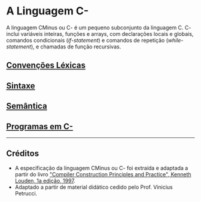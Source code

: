 # A Linguagem C-

A linguagem CMinus ou C- é um pequeno subconjunto da linguagem C.
C- inclui variáveis inteiras, funções e arrays, com declarações locais e globais, comandos condicionais (_if-statement_) e comandos de repetição (_while-statement_), e chamadas de função recursivas. 

## [Convenções Léxicas](./cminus-01.md)

## [Sintaxe](./cminus-02.md)

## [Semântica](./cminus-03.md)

## [Programas em C-](./cminus-examples.md)

-----
## Créditos

+ A especificação da linguagem CMinus ou C- foi extraída e adaptada a partir do livro  ["Compiler Construction Principles and Practice", Kenneth Louden, 1a edição, 1997](https://www.amazon.com/Compiler-Construction-Principles-Kenneth-Louden/dp/0534939724).
+ Adaptado a partir de material didático cedido pelo Prof. Vinicius Petrucci.
